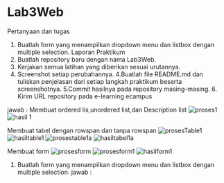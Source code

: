 # Lab3Web
 Pertanyaan dan tugas
 1. Buatlah form yang menampilkan dropdown menu dan listbox dengan multiple selection.
 Laporan Praktikum 
 1. Buatlah repository baru dengan nama Lab3Web.
 2. Kerjakan semua latihan yang diberikan sesuai urutannya. 
 3. Screenshot setiap perubahannya. 
 4.Buatlah file README.md dan tuliskan penjelasan dari setiap langkah praktikum beserta screenshotnya. 
 5.Commit hasilnya pada repository masing-masing. 6. Kirim URL repository pada e-learning ecampus 

jawab :
Membuat ordered lis,unordered list,dan Description list
![proses1](https://user-images.githubusercontent.com/81373389/114141207-7cbfd900-993b-11eb-93fc-b5de87b33d05.JPG)
![hasil 1](https://user-images.githubusercontent.com/81373389/114141315-a1b44c00-993b-11eb-8acc-034eb777d43a.JPG)
			
Membuat tabel dengan rowspan dan tanpa rowspan
![prosesTable1](https://user-images.githubusercontent.com/81373389/114143433-59e2f400-993e-11eb-843c-1ec0fcb9d0f2.JPG)
![hasiltable1](https://user-images.githubusercontent.com/81373389/114143558-839c1b00-993e-11eb-9ae7-76aaa8f044f8.JPG)
![prosestable1a](https://user-images.githubusercontent.com/81373389/114143590-8a2a9280-993e-11eb-8189-d246e67edbf3.JPG)
![hasiltabel1a](https://user-images.githubusercontent.com/81373389/114143611-8eef4680-993e-11eb-981d-34a9e9daf5c5.JPG)

Membuat form
![prosesform](https://user-images.githubusercontent.com/81373389/114148980-944f8f80-9944-11eb-8761-67b3ac2dcf51.JPG)
![prosesform1](https://user-images.githubusercontent.com/81373389/114149004-9dd8f780-9944-11eb-818f-d7fb9f612e68.JPG)
![hasilform1](https://user-images.githubusercontent.com/81373389/114149026-a3ced880-9944-11eb-81a4-065ad39d1798.JPG)

1. Buatlah form yang menampilkan dropdown menu dan listbox dengan multiple selection.
jawab :







